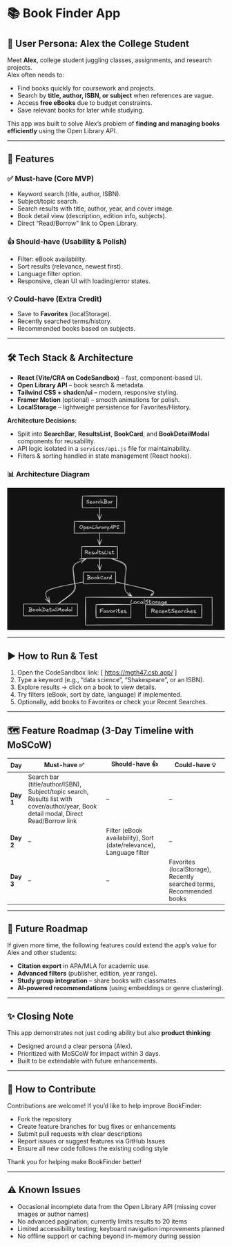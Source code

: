 # 📚 Book Finder App

## 👤 User Persona: Alex the College Student
Meet **Alex**, college student juggling classes, assignments, and research projects.  
Alex often needs to:
- Find books quickly for coursework and projects.  
- Search by **title, author, ISBN, or subject** when references are vague.  
- Access **free eBooks** due to budget constraints.  
- Save relevant books for later while studying.  

This app was built to solve Alex’s problem of **finding and managing books efficiently** using the Open Library API.

---

## 🚀 Features

### ✅ Must-have (Core MVP)
- Keyword search (title, author, ISBN).
- Subject/topic search.
- Search results with title, author, year, and cover image.
- Book detail view (description, edition info, subjects).
- Direct “Read/Borrow” link to Open Library.

### 👍 Should-have (Usability & Polish)
- Filter: eBook availability.
- Sort results (relevance, newest first).
- Language filter option.
- Responsive, clean UI with loading/error states.

### 💡 Could-have (Extra Credit)
- Save to **Favorites** (localStorage).
- Recently searched terms/history.
- Recommended books based on subjects.

---

## 🛠️ Tech Stack & Architecture

- **React (Vite/CRA on CodeSandbox)** – fast, component-based UI.
- **Open Library API** – book search & metadata.
- **Tailwind CSS + shadcn/ui** – modern, responsive styling.
- **Framer Motion** (optional) – smooth animations for polish.
- **LocalStorage** – lightweight persistence for Favorites/History.

**Architecture Decisions:**
- Split into **SearchBar**, **ResultsList**, **BookCard**, and **BookDetailModal** components for reusability.
- API logic isolated in a `services/api.js` file for maintainability.
- Filters & sorting handled in state management (React hooks).

### 📊 Architecture Diagram
 
![Architecture Diagram](assets/architecture.png)


---

## ▶️ How to Run & Test

1. Open the CodeSandbox link: [ https://mgth47.csb.app/ ]  
2. Type a keyword (e.g., “data science”, “Shakespeare”, or an ISBN).  
3. Explore results → click on a book to view details.  
4. Try filters (eBook, sort by date, language) if implemented.  
5. Optionally, add books to Favorites or check your Recent Searches.

---

## 🗺️ Feature Roadmap (3-Day Timeline with MoSCoW)

| Day       | Must-have ✅                                                                 | Should-have 👍                                | Could-have 💡                   |
|-----------|------------------------------------------------------------------------------|-----------------------------------------------|----------------------------------|
| **Day 1** | Search bar (title/author/ISBN), Subject/topic search, Results list with cover/author/year, Book detail modal, Direct Read/Borrow link | –                                             | –                                |
| **Day 2** | –                                                                            | Filter (eBook availability), Sort (date/relevance), Language filter | –                                |
| **Day 3** | –                                                                            | –                                             | Favorites (localStorage), Recently searched terms, Recommended books |

---

## 🔮 Future Roadmap

If given more time, the following features could extend the app’s value for Alex and other students:
- **Citation export** in APA/MLA for academic use.
- **Advanced filters** (publisher, edition, year range).
- **Study group integration** – share books with classmates.
- **AI-powered recommendations** (using embeddings or genre clustering).

---

## ✨ Closing Note

This app demonstrates not just coding ability but also **product thinking**:
- Designed around a clear persona (Alex).  
- Prioritized with MoSCoW for impact within 3 days.  
- Built to be extendable with future enhancements.  

---

## 🤝 How to Contribute

Contributions are welcome! If you’d like to help improve BookFinder:

- Fork the repository  
- Create feature branches for bug fixes or enhancements  
- Submit pull requests with clear descriptions  
- Report issues or suggest features via GitHub Issues  
- Ensure all new code follows the existing coding style

Thank you for helping make BookFinder better!

---

## ⚠️ Known Issues

- Occasional incomplete data from the Open Library API (missing cover images or author names)  
- No advanced pagination; currently limits results to 20 items  
- Limited accessibility testing; keyboard navigation improvements planned  
- No offline support or caching beyond in-memory during session
